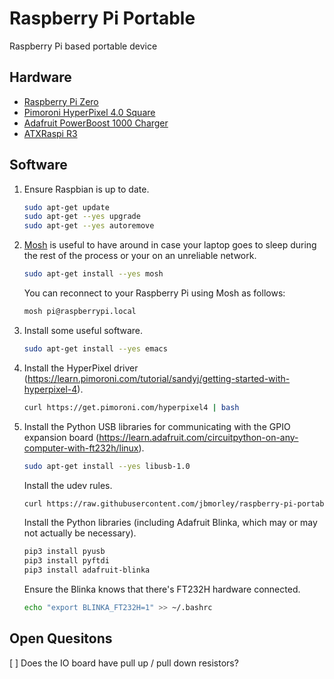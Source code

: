 # Raspberry Pi Portable

Raspberry Pi based portable device

## Hardware

- [Raspberry Pi Zero](https://www.raspberrypi.org/products/raspberry-pi-zero/)
- [Pimoroni HyperPixel 4.0 Square](https://shop.pimoroni.com/products/hyperpixel-4-square?variant=30138251444307)
- [Adafruit PowerBoost 1000 Charger](https://www.adafruit.com/product/2465)
- [ATXRaspi R3](https://lowpowerlab.com/shop/product/91)

## Software

1. Ensure Raspbian is up to date.

   ```bash
   sudo apt-get update
   sudo apt-get --yes upgrade
   sudo apt-get --yes autoremove
   ```

2. [Mosh](https://mosh.org/) is useful to have around in case your laptop goes to sleep during the rest of the process or your on an unreliable network.

   ```bash
   sudo apt-get install --yes mosh
   ```

   You can reconnect to your Raspberry Pi using Mosh as follows:
   
   ```bash
   mosh pi@raspberrypi.local
   ```
   
3. Install some useful software.

   ```bash
   sudo apt-get install --yes emacs
   ```

4. Install the HyperPixel driver (https://learn.pimoroni.com/tutorial/sandyj/getting-started-with-hyperpixel-4).

   ```bash
   curl https://get.pimoroni.com/hyperpixel4 | bash
   ```

5. Install the Python USB libraries for communicating with the GPIO expansion board (https://learn.adafruit.com/circuitpython-on-any-computer-with-ft232h/linux).

   ```bash
   sudo apt-get install --yes libusb-1.0
   ```
   
   Install the udev rules.
   
   ```bash
   curl https://raw.githubusercontent.com/jbmorley/raspberry-pi-portable/main/11-ftdi.rules | sudo tee /etc/udev/rules.d/11-ftdi.rules 
   ```
   
   Install the Python libraries (including Adafruit Blinka, which may or may not actually be necessary).
   
   ```bash
   pip3 install pyusb
   pip3 install pyftdi
   pip3 install adafruit-blinka
   ```

   Ensure the Blinka knows that there's FT232H hardware connected.
   
   ```bash
   echo "export BLINKA_FT232H=1" >> ~/.bashrc
   ```


## Open Quesitons

[ ] Does the IO board have pull up / pull down resistors?
